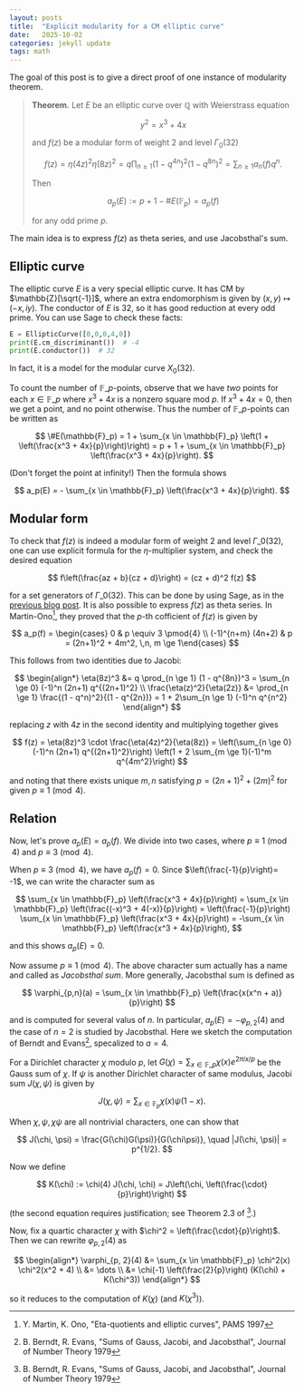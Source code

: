 ```yaml
---
layout: posts
title:  "Explicit modularity for a CM elliptic curve"
date:   2025-10-02
categories: jekyll update
tags: math
---
```


The goal of this post is to give a direct proof of one instance of modularity theorem.

> **Theorem.** Let $E$ be an elliptic curve over $\mathbb{Q}$ with Weierstrass equation
>
> $$
> y^2 = x^3 + 4x
> $$
>
> and $f(z)$ be a modular form of weight 2 and level $\Gamma_0(32)$
>
> $$
> f(z) = \eta(4z)^2 \eta(8z)^2 = q \prod_{n \ge 1} (1 - q^{4n})^2 (1 - q^{8n})^2 = \sum_{n \ge 1} a_n(f) q^n.
> $$
>
> Then
>
> $$
> a_p(E) := p + 1 - \# E(\mathbb{F}_p) = a_p(f)
> $$
>
> for any odd prime $p$.

The main idea is to express $f(z)$ as theta series, and use Jacobsthal's sum.

## Elliptic curve

The elliptic curve $E$ is a very special elliptic curve.
It has CM by $\mathbb{Z}[\sqrt{-1}]$, where an extra endomorphism is given by $(x, y) \mapsto (-x, iy)$.
The conductor of $E$ is 32, so it has good reduction at every odd prime.
You can use Sage to check these facts:

```python
E = EllipticCurve([0,0,0,4,0])
print(E.cm_discriminant())  # -4
print(E.conductor())  # 32
```

In fact, it is a model for the modular curve $X_0(32)$.

To count the number of $\mathbb{F}\_p$-points, observe that we have *two* points for each $x \in \mathbb{F}\_p$ where $x^3 + 4x$ is a nonzero square mod $p$.
If $x^3 + 4x = 0$, then we get a point, and no point otherwise.
Thus the number of $\mathbb{F}\_p$-points can be written as

$$
\#E(\mathbb{F}_p) = 1 + \sum_{x \in \mathbb{F}_p} \left(1 + \left(\frac{x^3 + 4x}{p}\right)\right) = p + 1 + \sum_{x \in \mathbb{F}_p} \left(\frac{x^3 + 4x}{p}\right).
$$

(Don't forget the point at infinity!) Then the formula shows

$$
a_p(E) = - \sum_{x \in \mathbb{F}_p} \left(\frac{x^3 + 4x}{p}\right).
$$

## Modular form

To check that $f(z)$ is indeed a modular form of weight 2 and level $\Gamma\_0(32)$, one can use explicit formula for the $\eta$-multiplier system, and check the desired equation

$$
f\left(\frac{az + b}{cz + d}\right) = (cz + d)^2 f(z)
$$

for a set generators of $\Gamma\_0(32)$.
This can be done by using Sage, as in the [previous blog post](https://seewoo5.github.io/jekyll/update/2024/10/05/ramanujan-tau-mod3.html).
It is also possible to express $f(z)$ as theta series.
In Martin-Ono[^1], they proved that the $p$-th cofficient of $f(z)$ is given by

$$
a_p(f) = \begin{cases} 0 & p \equiv 3 \pmod{4} \\ (-1)^{n+m} (4n+2) & p = (2n+1)^2 + 4m^2, \,n, m \ge 1\end{cases}
$$

This follows from two identities due to Jacobi:

$$
\begin{align*}
\eta(8z)^3 &= q \prod_{n \ge 1} (1 - q^{8n})^3 = \sum_{n \ge 0} (-1)^n (2n+1) q^{(2n+1)^2} \\
\frac{\eta(z)^2}{\eta(2z)} &= \prod_{n \ge 1} \frac{(1 - q^n)^2}{(1 - q^{2n})} = 1 + 2\sum_{n \ge 1} (-1)^n q^{n^2}
\end{align*}
$$

replacing $z$ with $4z$ in the second identity and multiplying together gives

$$
f(z) = \eta(8z)^3 \cdot \frac{\eta(4z)^2}{\eta(8z)} = \left(\sum_{n \ge 0} (-1)^n (2n+1) q^{(2n+1)^2}\right) \left(1 + 2 \sum_{m \ge 1}(-1)^m q^{4m^2}\right)
$$

and noting that there exists unique $m, n$ satisfying $p = (2n+1)^2 + (2m)^2$ for given $p \equiv 1 \pmod{4}$.

## Relation

Now, let's prove $a_p(E) = a_p(f)$.
We divide into two cases, where $p \equiv 1 \pmod{4}$ and $p \equiv 3 \pmod{4}$.

When $p \equiv 3 \pmod{4}$, we have $a_p(f) = 0$.
Since $\left(\frac{-1}{p}\right)= -1$, we can write the character sum as

$$
\sum_{x \in \mathbb{F}_p} \left(\frac{x^3 + 4x}{p}\right) = \sum_{x \in \mathbb{F}_p} \left(\frac{(-x)^3 + 4(-x)}{p}\right) = \left(\frac{-1}{p}\right) \sum_{x \in \mathbb{F}_p} \left(\frac{x^3 + 4x}{p}\right) = -\sum_{x \in \mathbb{F}_p} \left(\frac{x^3 + 4x}{p}\right),
$$

and this shows $a_p(E) = 0$.

Now assume $p \equiv 1 \pmod{4}$.
The above character sum actually has a name and called as *Jacobsthal sum*.
More generally, Jacobsthal sum is defined as

$$
\varphi_{p,n}(a) = \sum_{x \in \mathbb{F}_p} \left(\frac{x(x^n + a)}{p}\right)
$$

and is computed for several valus of $n$.
In particular, $a_p(E) = - \varphi_{p,2}(4)$ and the case of $n = 2$ is studied by Jacobsthal.
Here we sketch the computation of Berndt and Evans[^2], specalized to $a = 4$.

For a Dirichlet character $\chi$ modulo $p$, let $G(\chi) = \sum_{x \in \mathbb{F}\_p} \chi(x) e^{2 \pi i x / p}$ be the Gauss sum of $\chi$.
If $\psi$ is another Dirichlet character of same modulus, Jacobi sum $J(\chi, \psi)$ is given by

$$
J(\chi, \psi) = \sum_{x \in \mathbb{F}_p} \chi(x) \psi(1 - x).
$$

When $\chi, \psi, \chi\psi$ are all nontrivial characters, one can show that

$$
J(\chi, \psi) = \frac{G(\chi)G(\psi)}{G(\chi\psi)}, \quad |J(\chi, \psi)| = p^{1/2}.
$$

Now we define

$$
K(\chi) := \chi(4) J(\chi, \chi) = J\left(\chi, \left(\frac{\cdot}{p}\right)\right)
$$

(the second equation requires justification; see Theorem 2.3 of [^2].)

Now, fix a quartic character $\chi$ with $\chi^2 = \left(\frac{\cdot}{p}\right)$.
Then we can rewrite $\varphi_{p, 2}(4)$ as

$$
\begin{align*}
\varphi_{p, 2}(4) &= \sum_{x \in \mathbb{F}_p} \chi^2(x) \chi^2(x^2 + 4) \\
&= \dots \\
&= \chi(-1) \left(\frac{2}{p}\right) (K(\chi) + K(\chi^3))
\end{align*}
$$

so it reduces to the computation of $K(\chi)$ (and $K(\chi^3)$).



[^1]: Y. Martin, K. Ono, "Eta-quotients and elliptic curves", PAMS 1997

[^2]: B. Berndt, R. Evans, "Sums of Gauss, Jacobi, and Jacobsthal", Journal of Number Theory 1979